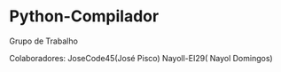 # Python-Compilador
Grupo de Trabalho

Colaboradores: 
JoseCode45(José Pisco)
Nayoll-EI29( Nayol Domingos)


